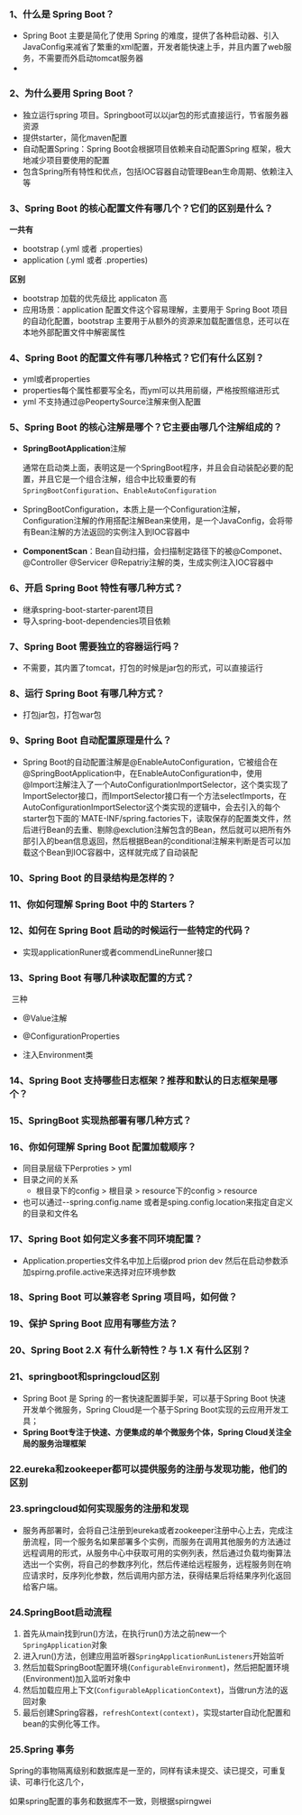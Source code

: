 ### 1、什么是 Spring Boot？

- Spring Boot 主要是简化了使用 Spring 的难度，提供了各种启动器、引入JavaConfig来减省了繁重的xml配置，开发者能快速上手，并且内置了web服务，不需要而外启动tomcat服务器
- 

### 2、为什么要用 Spring Boot？

- 独立运行spring 项目。Springboot可以以jar包的形式直接运行，节省服务器资源
- 提供starter，简化maven配置
- 自动配置Spring：Spring Boot会根据项目依赖来自动配置Spring 框架，极大地减少项目要使用的配置
- 包含Spring所有特性和优点，包括IOC容器自动管理Bean生命周期、依赖注入等

### 3、Spring Boot 的核心配置文件有哪几个？它们的区别是什么？

**一共有**

- bootstrap (.yml 或者 .properties)
- application (.yml 或者 .properties)

**区别**

-  bootstrap 加载的优先级比 applicaton 高
- 应用场景：application 配置文件这个容易理解，主要用于 Spring Boot 项目的自动化配置，bootstrap 主要用于从额外的资源来加载配置信息，还可以在本地外部配置文件中解密属性

### 4、Spring Boot 的配置文件有哪几种格式？它们有什么区别？

- yml或者properties
- properties每个属性都要写全名，而yml可以共用前缀，严格按照缩进形式
- yml 不支持通过@PeopertySource注解来倒入配置

### 5、Spring Boot 的核心注解是哪个？它主要由哪几个注解组成的？

- **SpringBootApplication**注解

  通常在启动类上面，表明这是一个SpringBoot程序，并且会自动装配必要的配置，并且它是一个组合注解，组合中比较重要的有`SpringBootConfiguration`、`EnableAutoConfiguration`

- SpringBootConfiguration，本质上是一个Configuration注解，Configuration注解的作用搭配注解Bean来使用，是一个JavaConfig，会将带有Bean注解的方法返回的实例注入到IOC容器中

- **ComponentScan**：Bean自动扫描，会扫描制定路径下的被@Componet、@Controller @Servicer @Repatriy注解的类，生成实例注入IOC容器中

### 6、开启 Spring Boot 特性有哪几种方式？

- 继承spring-boot-starter-parent项目
- 导入spring-boot-dependencies项目依赖

### 7、Spring Boot 需要独立的容器运行吗？

- 不需要，其内置了tomcat，打包的时候是jar包的形式，可以直接运行

### 8、运行 Spring Boot 有哪几种方式？

- 打包jar包，打包war包

### 9、Spring Boot 自动配置原理是什么？

- Spring Boot的自动配置注解是@EnableAutoConfiguration，它被组合在@SpringBootApplication中，在EnableAutoConfiguration中，使用@Import注解注入了一个AutoConfigurationImportSelector，这个类实现了ImportSelector接口，而ImportSelector接口有一个方法selectImports，在AutoConfigurationImportSelector这个类实现的逻辑中，会去引入的每个starter包下面的`MATE-INF/spring.factories下，读取保存的配置类文件，然后进行Bean的去重、剔除@exclution注解包含的Bean，然后就可以把所有外部引入的bean信息返回，然后根据Bean的conditional注解来判断是否可以加载这个Bean到IOC容器中，这样就完成了自动装配

### 10、Spring Boot 的目录结构是怎样的？

### 11、你如何理解 Spring Boot 中的 Starters？

### 12、如何在 Spring Boot 启动的时候运行一些特定的代码？

- 实现applicationRuner或者commendLineRunner接口

### 13、Spring Boot 有哪几种读取配置的方式？

​	三种

- @Value注解

- @ConfigurationProperties

- 注入Environment类

### 14、Spring Boot 支持哪些日志框架？推荐和默认的日志框架是哪个？

### 15、SpringBoot 实现热部署有哪几种方式？

### 16、你如何理解 Spring Boot 配置加载顺序？

- 同目录层级下Perproties > yml
- 目录之间的关系
  - 根目录下的config > 根目录 > resource下的config > resource
- 也可以通过--spring.config.name 或者是sping.config.location来指定自定义的目录和文件名

### 17、Spring Boot 如何定义多套不同环境配置？

- Application.properties文件名中加上后缀prod prion dev 然后在启动参数添加spirng.profile.active来选择对应环境参数

### 18、Spring Boot 可以兼容老 Spring 项目吗，如何做？

### 19、保护 Spring Boot 应用有哪些方法？

### 20、Spring Boot 2.X 有什么新特性？与 1.X 有什么区别？

### 21、springboot和springcloud区别

- Spring Boot 是 Spring 的⼀套快速配置脚⼿架，可以基于Spring Boot 快速开发单个微服务，Spring Cloud是一个基于Spring Boot实现的云应⽤开发⼯具；
- **Spring Boot专注于快速、⽅便集成的单个微服务个体，Spring Cloud关注全局的服务治理框架**

### 22.**eureka和zookeeper都可以提供服务的注册与发现功能，他们的区别**

### 23.springcloud如何实现服务的注册和发现

- 服务再部署时，会将自己注册到eureka或者zookeeper注册中心上去，完成注册流程，同一个服务名如果部署多个实例，而服务在调用其他服务的方法通过远程调用的形式，从服务中心中获取可用的实例列表，然后通过负载均衡算法选出一个实例，将自己的参数序列化，然后传递给远程服务，远程服务则在响应请求时，反序列化参数，然后调用内部方法，获得结果后将结果序列化返回给客户端。

### 24.SpringBoot启动流程

1. 首先从main找到run()方法，在执行run()方法之前new一个`SpringApplication`对象
2. 进入run()方法，创建应用监听器`SpringApplicationRunListeners`开始监听
3. 然后加载SpringBoot配置环境(`ConfigurableEnvironment`)，然后把配置环境(Environment)加入监听对象中
4. 然后加载应用上下文(`ConfigurableApplicationContext`)，当做run方法的返回对象
5. 最后创建Spring容器，`refreshContext(context)`，实现starter自动化配置和bean的实例化等工作。

### 25.Spring 事务

Spring的事物隔离级别和数据库是一至的，同样有读未提交、读已提交，可重复读、可串行化这几个，

如果spring配置的事务和数据库不一致，则根据spirngwei

